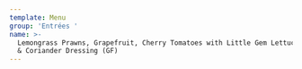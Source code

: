```yaml
---
template: Menu
group: 'Entrées '
name: >-
  Lemongrass Prawns, Grapefruit, Cherry Tomatoes with Little Gem Lettuce, Chilli
  & Coriander Dressing (GF)
---
```

